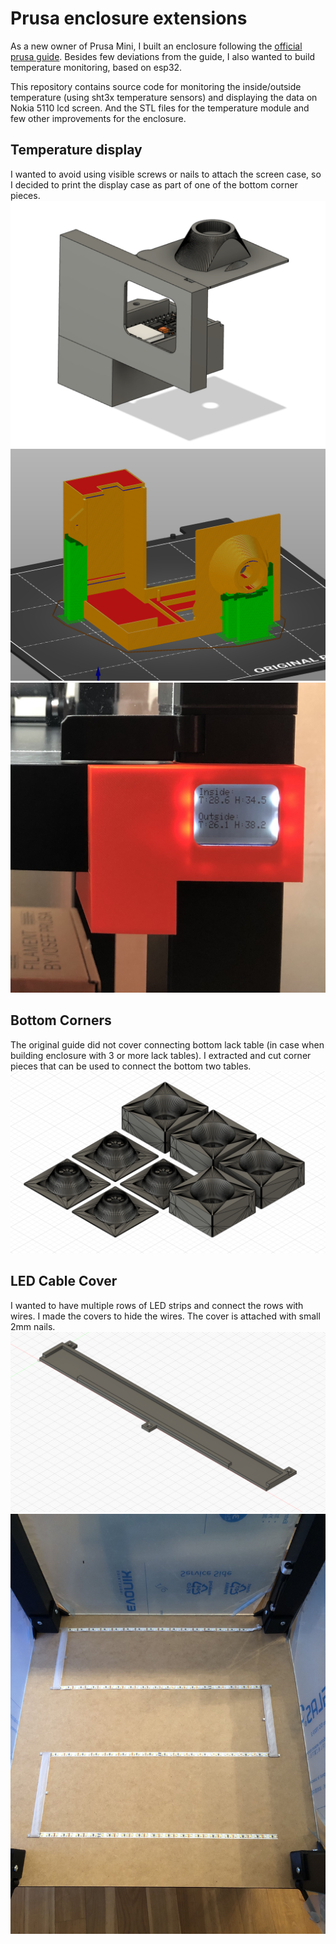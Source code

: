 # Prusa enclosure extensions

As a new owner of Prusa Mini, I built an enclosure following the [official prusa guide](https://blog.prusaprinters.org/cheap-simple-3d-printer-enclosure/).
Besides few deviations from the guide, I also wanted to build temperature monitoring, based on esp32.

This repository contains source code for monitoring the inside/outside temperature (using sht3x temperature sensors) and displaying the data on Nokia 5110 lcd screen.
And the STL files for the temperature module and few other improvements for the enclosure.

## Temperature display
I wanted to avoid using visible screws or nails to attach the screen case, so I decided to print the display case as part of one of the bottom corner pieces.
<img src="models/prusa-controls-v1.png"/>
<img src="models/prusa-controls-v1-sliced.png"/>
<img src="models/prusa-controls-v1-result.jpg"/>

## Bottom Corners
The original guide did not cover connecting bottom lack table (in case when building enclosure with 3 or more lack tables). I extracted and cut corner pieces that can be used to connect the bottom two tables.
<img src="models/bottom-corners.png"/>

## LED Cable Cover
I wanted to have multiple rows of LED strips and connect the rows with wires. I made the covers to hide the wires. The cover is attached with small 2mm nails.
<img src="models/cable-cover.png"/>
<img src="models/cable-cover-result.jpg"/>
